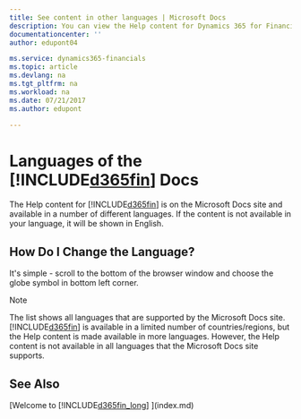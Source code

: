 ```yaml
---
title: See content in other languages | Microsoft Docs
description: You can view the Help content for Dynamics 365 for Financials in other languages.
documentationcenter: ''
author: edupont04

ms.service: dynamics365-financials
ms.topic: article
ms.devlang: na
ms.tgt_pltfrm: na
ms.workload: na
ms.date: 07/21/2017
ms.author: edupont

---
```

# Languages of the [!INCLUDE[d365fin](includes/d365fin_md.md)] Docs
The Help content for [!INCLUDE[d365fin](includes/d365fin_md.md)] is on the Microsoft Docs site and available in a number of different languages. If the content is not available in your language, it will be shown in English.

## How Do I Change the Language?
It's simple - scroll to the bottom of the browser window and choose the globe symbol in bottom left corner.

> [!NOTE]  
> The list shows all languages that are supported by the Microsoft Docs site. [!INCLUDE[d365fin](includes/d365fin_md.md)] is available in a limited number of countries/regions, but the Help content is made available in more languages. However, the Help content is not available in all languages that the Microsoft Docs site supports.

## See Also
[Welcome to [!INCLUDE[d365fin_long](includes/d365fin_long_md.md)] ](index.md)
